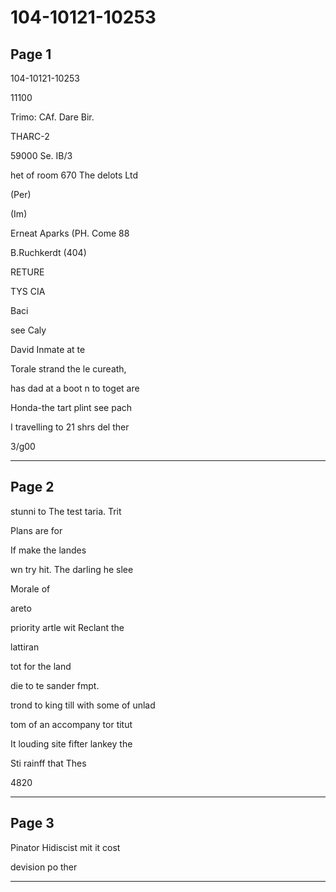 # 104-10121-10253

## Page 1

104-10121-10253

11100

Trimo: CAf. Dare Bir.

THARC-2

59000 Se. IB/3

het of room 670 The delots Ltd

(Per)

(Im)

Erneat Aparks (PH. Come 88

B.Ruchkerdt (404)

RETURE

TYS CIA

Baci

see Caly

David Inmate at te

Torale strand the le cureath,

has dad at a boot n to toget are

Honda-the tart plint see pach

I travelling to 21 shrs del ther

3/g00

---

## Page 2

stunni to The test taria. Trit

Plans are for

If make the landes

wn try hit. The darling he slee

Morale of

areto

priority artle wit Reclant the

lattiran

tot for the land

die to te sander fmpt.

trond to king till with some of unlad

tom of an accompany tor titut

It louding site fifter lankey the

Sti rainff that Thes

4820

---

## Page 3

Pinator Hidiscist mit it cost

devision po ther

---

